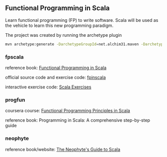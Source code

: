 ## Functional Programming in Scala

Learn functional programming (FP) to write software.  Scala will be used as the vehicle to learn this new programming paradigm.

The project was created by running the archetype plugin
```sh
mvn archetype:generate -DarchetypeGroupId=net.alchim31.maven -DarchetypeArtifactId=scala-archetype-simple
```

### fpscala
reference book: [Functional Programming in Scala](https://www.manning.com/books/functional-programming-in-scala)

official source code and exercise code: [fpinscala](https://github.com/fpinscala/fpinscala)

interactive exercise code: [Scala Exercises](https://www.scala-exercises.org/fp_in_scala/getting_started_with_functional_programming)

### progfun
coursera course: [Functional Programming Principles in Scala](https://www.coursera.org/learn/progfun1?specialization=scala)

reference book: Programming in Scala: A comprehensive step-by-step guide

### neophyte
reference book/website: [The Neophyte's Guide to Scala](https://danielwestheide.com/books/the-neophytes-guide-to-scala/)